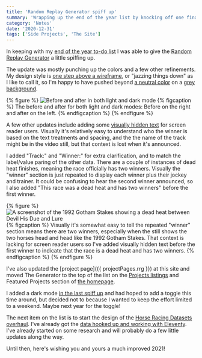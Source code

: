 ```yaml
---
title: 'Random Replay Generator spiff up'
summary: 'Wrapping up the end of the year list by knocking off one final to-do.'
category: 'Notes'
date: '2020-12-31'
tags: ['Side Projects', 'The Site']
---
```

In keeping with my [end of the year to-do list](https://danabyerly.com/notes/end-of-the-year-to-do-list/#random-replay-generator) I was able to give the [Random Replay Generator](https://replaygenerator.com) a little spiffing up.

The update was mostly punching up the colors and a few other refinements. My design style is [one step above a wireframe](https://twitter.com/superterrific/status/1343664499069485056
), or "jazzing things down" as I like to call it, so I'm happy to have pushed beyond [a neutral color](https://replaygenerator.com/archive/01/) on a [grey background](https://replaygenerator.com/archive/02/).

{% figure %}
  <picture>
    <source srcset="/img/rrg-before-after.avif" type="image/avif">
    <source srcset="/img/rrg-before-after.webp" type="image/webp">
    <img src="/img/rrg-before-after.png" alt="Before and after in both light and dark mode" loading="lazy" />
  </picture>
  {% figcaption %}
    The before and after for both light and dark modes: Before on the right and after on the left.
  {% endfigcaption %}
{% endfigure %}

A few other updates include adding some [visually hidden text](https://piccalil.li/quick-tip/visually-hidden/) for screen reader users. Visually it's relatively easy to understand who the winner is based on the text treatments and spacing, and the the name of the track might be in the video still, but that context is lost when it's announced.

I added "Track:" and "Winner:" for extra clarification, and to match the label/value paring of the other data. There are a couple of instances of dead heat finishes, meaning the race officially has two winners. Visually the "winner" section is just repeated to display each winner plus their jockey and trainer. It could be confusing to hear the second winner announced, so I also added "This race was a dead heat and has two winners" before the first winner.

{% figure %}
  <picture>
    <source srcset="/img/dead-heat.avif" type="image/avif">
    <source srcset="/img/dead-heat.webp" type="image/webp">
    <img src="/img/dead-heat.png" alt="A screenshot of the 1992 Gotham Stakes showing a dead heat between Devil His Due and Lure" loading="lazy" />
  </picture>
  {% figcaption %}
    Visually it's somewhat easy to tell the repeated "winner" section means there are two winners, especially when the still shows the two horses head and head like the 1992 Gotham Stakes. That context is lacking for screen reader users so I've added visually hidden text before the first winner to indicate that the race is a dead heat and has two winners.
  {% endfigcaption %}
{% endfigure %}

I've also updated the [project page]({{ projectPages.rrg }}) at this site and moved The Generator to the top of the list on the [Projects listings](/projects/) and Featured Projects section of [the homepage](/).

I added a dark mode [in the last spiff up](https://twitter.com/superterrific/status/1226247966924660747) and had hoped to add a toggle this time around, but decided not to because I wanted to keep the effort limited to a weekend. Maybe next year for the toggle!

The next item on the list is to start the design of the [Horse Racing Datasets overhaul](/notes/update-on-the-end-of-the-year-to-do-list/). I've already got the [data hooked up and working with Eleventy](/articles/using-airtable-with-eleventy/). I've already started on some research and will probably do a few little updates along the way.

Until then, here's wishing you and yours a much improved 2021!
